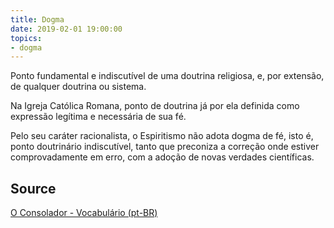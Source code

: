 ```yaml
---
title: Dogma
date: 2019-02-01 19:00:00
topics:
- dogma
---
```


Ponto fundamental e indiscutível de uma doutrina religiosa, e, por extensão, de
qualquer doutrina ou sistema. 

Na Igreja Católica Romana, ponto de doutrina já por ela definida como expressão
legítima e necessária de sua fé.

Pelo seu caráter racionalista, o Espiritismo não adota dogma de fé, isto é,
ponto doutrinário indiscutível, tanto que preconiza a correção onde estiver
comprovadamente em erro, com a adoção de novas verdades científicas.


## Source
[O Consolador - Vocabulário (pt-BR)](http://www.oconsolador.com.br/linkfixo/vocabulario/principal.html)


